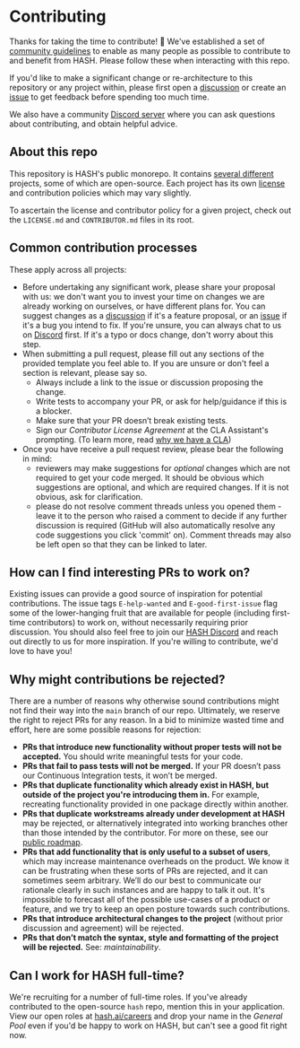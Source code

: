 # Contributing

Thanks for taking the time to contribute! 🎉 We've established a set of [community guidelines](https://hash.ai/legal/community) to enable as many people as possible to contribute to and benefit from HASH. Please follow these when interacting with this repo.

If you'd like to make a significant change or re-architecture to this repository or any project within, please first open a [discussion](https://github.com/hashintel/hash/discussions) or create an [issue](https://github.com/hashintel/hash/issues) to get feedback before spending too much time.

We also have a community [Discord server](https://hash.ai/discord) where you can ask questions about contributing, and obtain helpful advice.

## About this repo

This repository is HASH's public monorepo. It contains [several different](README.md) projects, some of which are open-source. Each project has its own [license](LICENSE.md) and contribution policies which may vary slightly.

To ascertain the license and contributor policy for a given project, check out the `LICENSE.md` and `CONTRIBUTOR.md` files in its root.

## Common contribution processes

These apply across all projects:

- Before undertaking any significant work, please share your proposal with us: we don't want you to invest your time on changes we are already working on ourselves, or have different plans for. You can suggest changes as a [discussion](https://github.com/hashintel/hash/discussions) if it's a feature proposal, or an [issue](https://github.com/hashintel/hash/issues) if it's a bug you intend to fix. If you're unsure, you can always chat to us on [Discord](https://hash.ai/discord) first. If it's a typo or docs change, don't worry about this step.
- When submitting a pull request, please fill out any sections of the provided template you feel able to. If you are unsure or don't feel a section is relevant, please say so.
  - Always include a link to the issue or discussion proposing the change.
  - Write tests to accompany your PR, or ask for help/guidance if this is a blocker.
  - Make sure that your PR doesn’t break existing tests.
  - Sign our _Contributor License Agreement_ at the CLA Assistant's prompting. (To learn more, read [why we have a CLA](https://hash.ai/legal/cla))
- Once you have receive a pull request review, please bear the following in mind:
  - reviewers may make suggestions for _optional_ changes which are not required to get your code merged. It should be obvious which suggestions are optional, and which are required changes. If it is not obvious, ask for clarification.
  - please do not resolve comment threads unless you opened them - leave it to the person who raised a comment to decide if any further discussion is required (GitHub will also automatically resolve any code suggestions you click 'commit' on). Comment threads may also be left open so that they can be linked to later.

## How can I find interesting PRs to work on?

Existing issues can provide a good source of inspiration for potential contributions. The issue tags `E-help-wanted` and `E-good-first-issue` flag some of the lower-hanging fruit that are available for people (including first-time contributors) to work on, without necessarily requiring prior discussion. You should also feel free to join our [HASH Discord](https://hash.ai/discord) and reach out directly to us for more inspiration. If you're willing to contribute, we'd love to have you!

## Why might contributions be rejected?

There are a number of reasons why otherwise sound contributions might not find their way into the `main` branch of our repo. Ultimately, we reserve the right to reject PRs for any reason. In a bid to minimize wasted time and effort, here are some possible reasons for rejection:

- **PRs that introduce new functionality without proper tests will not be accepted.** You should write meaningful tests for your code.
- **PRs that fail to pass tests will not be merged.** If your PR doesn’t pass our Continuous Integration tests, it won’t be merged.
- **PRs that duplicate functionality which already exist in HASH, but outside of the project you're introducing them in.** For example, recreating functionality provided in one package directly within another.
- **PRs that duplicate workstreams already under development at HASH** may be rejected, or alternatively integrated into working branches other than those intended by the contributor. For more on these, see our [public roadmap](https://hash.ai/roadmap).
- **PRs that add functionality that is only useful to a subset of users**, which may increase maintenance overheads on the product. We know it can be frustrating when these sorts of PRs are rejected, and it can sometimes seem arbitrary. We’ll do our best to communicate our rationale clearly in such instances and are happy to talk it out. It's impossible to forecast all of the possible use-cases of a product or feature, and we try to keep an open posture towards such contributions.
- **PRs that introduce architectural changes to the project** (without prior discussion and agreement) will be rejected.
- **PRs that don’t match the syntax, style and formatting of the project will be rejected.** See: _maintainability_.

## Can I work for HASH full-time?

We're recruiting for a number of full-time roles. If you've already contributed to the open-source `hash` repo, mention this in your application. View our open roles at [hash.ai/careers](https://hash.ai/careers) and drop your name in the _General Pool_ even if you'd be happy to work on HASH, but can't see a good fit right now.
